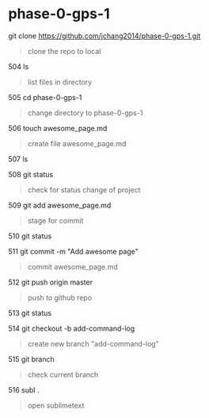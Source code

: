 # phase-0-gps-1

git clone https://github.com/jchang2014/phase-0-gps-1.git
> clone the repo to local 

  504  ls
  > list files in directory

  505  cd phase-0-gps-1
  > change directory to phase-0-gps-1

  506  touch awesome_page.md
  > create file awesome_page.md

  507  ls

  508  git status
  > check for status change of project

  509  git add awesome_page.md
  > stage for commit

  510  git status

  511  git commit -m "Add awesome page"
  > commit awesome_page.md

  512  git push origin master
  > push to github repo

  513  git status

  514  git checkout -b add-command-log
  > create new branch "add-command-log"

  515  git branch
  > check current branch

  516  subl .
  > open sublimetext
